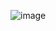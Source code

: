 
![image](https://user-images.githubusercontent.com/81263807/180177860-98b0a607-ad57-4a8e-a71e-4c2057bd8eb4.png)

